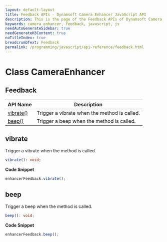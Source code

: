 ```yaml
---
layout: default-layout
title: Feedback APIs - Dynamsoft Camera Enhancer JavaScript API
description: This is the page of the Feedback APIs of Dynamsoft Camera Enhancer JavaScript SDK.
keywords: camera enhancer, Feedback, javascript, js
needAutoGenerateSidebar: true
needGenerateH3Content: true
noTitleIndex: true
breadcrumbText: Feedback
permalink: /programming/javascript/api-reference/feedback.html
---
```


# Class CameraEnhancer

## Feedback

| API Name                                              | Description                                                                                               |
| ----------------------------------------------------- | --------------------------------------------------------------------------------------------------------- |
| [vibrate()](feedback.md#vibrate)                      | Trigger a vibrate when the method is called.                                                              |
| [beep()](feedback.md#beep)                            | Trigger a beep when the method is called.                                                                 |

## vibrate

Trigger a vibrate when the method is called.

```typescript
vibrate(): void;
```

**Code Snippet**

```javascript
enhancerFeedback.vibrate();
```

## beep

Trigger a beep when the method is called.

```typescript
beep(): void;
```

**Code Snippet**

```javascript
enhancerFeedback.beep();
```
